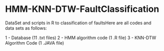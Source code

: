 # HMM-KNN-DTW-FaultClassification

DataSet and scripts in R to classification of faultsHere are all codes and data sets as follows:

1 - Database (11 .txt files)
2 - HMM algorithm code (1 .R file)
3 - KNN-DTW Algorithm Code (1 .JAVA file) 
